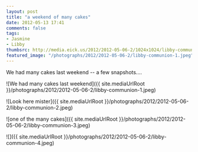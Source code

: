 ```yaml
---
layout: post
title: "a weekend of many cakes"
date: 2012-05-13 17:41
comments: false
tags: 
- Jasmine
- Libby
thumbsrc: http://media.eick.us/2012/2012-05-06-2/1024x1024/libby-communion-3.jpeg
featured_image: "/photographs/2012/2012-05-06-2/libby-communion-1.jpeg"
---
```

We had many cakes last weekend -- a few snapshots....



![We had many cakes last weekend]({{ site.mediaUrlRoot }}/photographs/2012/2012-05-06-2/libby-communion-1.jpeg)




![Look here mister]({{ site.mediaUrlRoot }}/photographs/2012/2012-05-06-2/libby-communion-2.jpeg)




![one of the many cakes]({{ site.mediaUrlRoot }}/photographs/2012/2012-05-06-2/libby-communion-3.jpeg)




![]({{ site.mediaUrlRoot }}/photographs/2012/2012-05-06-2/libby-communion-4.jpeg)

